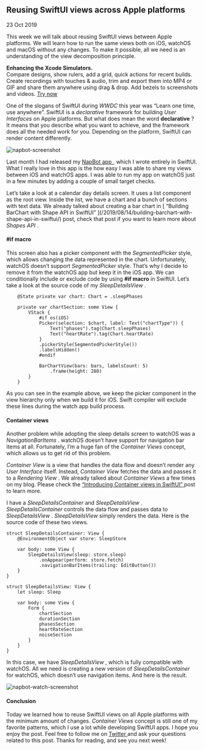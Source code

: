 ##  Reusing SwiftUI views across Apple platforms

23 Oct 2019

This week we will talk about reusing SwiftUI views between Apple platforms. We
will learn how to run the same views both on iOS, watchOS and macOS without
any changes. To make it possible, all we need is an understanding of the view
decomposition principle.

**Enhancing the Xcode Simulators.**  
Compare designs, show rulers, add a grid, quick actions for recent builds.
Create recordings with touches & audio, trim and export them into MP4 or GIF
and share them anywhere using drag & drop. Add bezels to screenshots and
videos. [ Try now ](https://gumroad.com/a/931293139/ftvbh)

One of the slogans of SwiftUI during _WWDC_ this year was “Learn one time, use
anywhere”. SwiftUI is a _declarative_ framework for building _User Interfaces_
on Apple platforms. But what does mean the word **declarative** ? It means
that you describe what you want to achieve, and the framework does all the
needed work for you. Depending on the platform, SwiftUI can render content
differently.

![napbot-screenshot](/public/napbot.jpeg)

Last month I had released my [ NapBot app ](https://napbot.swiftwithmajid.com)
, which I wrote entirely in SwiftUI. What I really love in this app is the how
easy I was able to share my views between iOS and watchOS apps. I was able to
run my app on watchOS just in a few minutes by adding a couple of small target
checks.

Let’s take a look at a calendar day details screen. It uses a list component
as the root view. Inside the list, we have a chart and a bunch of sections
with text data. We already talked about creating a bar chart in [ “Building
BarChart with Shape API in SwiftUI” ](/2019/08/14/building-barchart-with-
shape-api-in-swiftui/) post, check that post if you want to learn more about
_Shapes API_ .

####  #if macro

This screen also has a picker component with the _SegmentedPicker_ style,
which allows changing the data represented in the chart. Unfortunately,
watchOS doesn’t support _SegmentedPicker_ style. That’s why I decide to remove
it from the watchOS app but keep it in the iOS app. We can conditionally
include or exclude code by using **#if macro** in SwiftUI. Let’s take a look
at the source code of my _SleepDetailsView_ .

    
    
        @State private var chart: Chart = .sleepPhases
    
        private var chartSection: some View {
            VStack {
                #if os(iOS)
                Picker(selection: $chart, label: Text("chartType")) {
                    Text("phases").tag(Chart.sleepPhases)
                    Text("heartRate").tag(Chart.heartRate)
                }
                .pickerStyle(SegmentedPickerStyle())
                .labelsHidden()
                #endif
    
                BarChartView(bars: bars, labelsCount: 5)
                    .frame(height: 280)
            }
        }
    

As you can see in the example above, we keep the picker component in the view
hierarchy only when we build it for iOS. Swift compiler will exclude these
lines during the watch app build process.

####  Container views

Another problem while adopting the sleep details screen to watchOS was a
_NavigationBarItems_ . watchOS doesn’t have support for navigation bar items
at all. Fortunately, I’m a huge fan of the _Container Views_ concept, which
allows us to get rid of this problem.

_Container View_ is a view that handles the data flow and doesn’t render any
_User Interface_ itself. Instead, _Container View_ fetches the data and passes
it to a _Rendering View_ . We already talked about _Container Views_ a few
times on my blog. Please check the [ “Introducing Container views in SwiftUI”
](/2019/07/31/introducing-container-views-in-swiftui/) post to learn more.

I have a _SleepDetailsContainer_ and _SleepDetailsView_ .
_SleepDetailsContainer_ controls the data flow and passes data to
_SleepDetailsView_ . _SleepDetailsView_ simply renders the data. Here is the
source code of these two views.

    
    
    struct SleepDetailsContainer: View {
        @EnvironmentObject var store: SleepStore
    
        var body: some View {
            SleepDetailsView(sleep: store.sleep)
                .onAppear(perform: store.fetch)
                .navigationBarItems(trailing: EditButton())
        }
    }
    
    struct SleepDetailsView: View {
        let sleep: Sleep
    
        var body: some View {
            Form {
                chartSection
                durationSection
                phasesSection
                heartRateSection
                noiseSection
            }
        }
    }
    

In this case, we have _SleepDetailsView_ , which is fully compatible with
watchOS. All we need is creating a new version of _SleepDetailsContainer_ for
watchOS, which doesn’t use navigation items. And here is the result.

![napbot-watch-screenshot](/public/napbot-watch.jpeg)

####  Conclusion

Today we learned how to reuse SwiftUI views on all Apple platforms with the
minimum amount of changes. _Container Views_ concept is still one of my
favorite patterns, which I use a lot while developing SwiftUI apps. I hope you
enjoy the post. Feel free to follow me on [ Twitter
](https://twitter.com/mecid) and ask your questions related to this post.
Thanks for reading, and see you next week!

